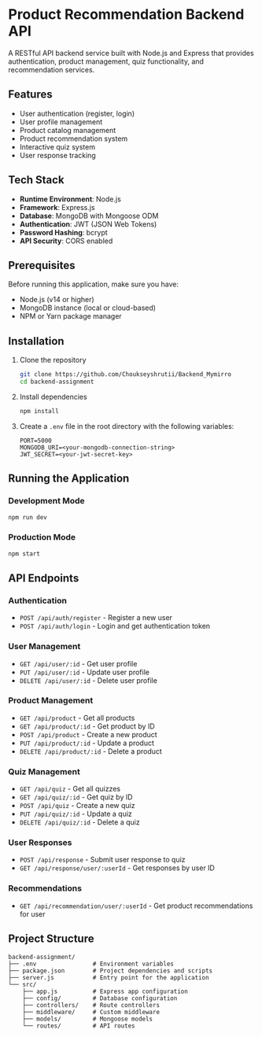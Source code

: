 # Product Recommendation Backend API

A RESTful API backend service built with Node.js and Express that provides authentication, product management, quiz functionality, and recommendation services.

## Features

- User authentication (register, login)
- User profile management
- Product catalog management
- Product recommendation system
- Interactive quiz system
- User response tracking

## Tech Stack

- **Runtime Environment**: Node.js
- **Framework**: Express.js
- **Database**: MongoDB with Mongoose ODM
- **Authentication**: JWT (JSON Web Tokens)
- **Password Hashing**: bcrypt
- **API Security**: CORS enabled

## Prerequisites

Before running this application, make sure you have:

- Node.js (v14 or higher)
- MongoDB instance (local or cloud-based)
- NPM or Yarn package manager

## Installation

1. Clone the repository
   ```bash
   git clone https://github.com/Choukseyshrutii/Backend_Mymirro
   cd backend-assignment
   ```

2. Install dependencies
   ```bash
   npm install
   ```

3. Create a `.env` file in the root directory with the following variables:
   ```
   PORT=5000
   MONGODB_URI=<your-mongodb-connection-string>
   JWT_SECRET=<your-jwt-secret-key>
   ```

## Running the Application

### Development Mode
```bash
npm run dev
```

### Production Mode
```bash
npm start
```

## API Endpoints

### Authentication
- `POST /api/auth/register` - Register a new user
- `POST /api/auth/login` - Login and get authentication token

### User Management
- `GET /api/user/:id` - Get user profile
- `PUT /api/user/:id` - Update user profile
- `DELETE /api/user/:id` - Delete user profile

### Product Management
- `GET /api/product` - Get all products
- `GET /api/product/:id` - Get product by ID
- `POST /api/product` - Create a new product
- `PUT /api/product/:id` - Update a product
- `DELETE /api/product/:id` - Delete a product

### Quiz Management
- `GET /api/quiz` - Get all quizzes
- `GET /api/quiz/:id` - Get quiz by ID
- `POST /api/quiz` - Create a new quiz
- `PUT /api/quiz/:id` - Update a quiz
- `DELETE /api/quiz/:id` - Delete a quiz

### User Responses
- `POST /api/response` - Submit user response to quiz
- `GET /api/response/user/:userId` - Get responses by user ID

### Recommendations
- `GET /api/recommendation/user/:userId` - Get product recommendations for user

## Project Structure

```
backend-assignment/
├── .env                # Environment variables
├── package.json        # Project dependencies and scripts
├── server.js           # Entry point for the application
└── src/
    ├── app.js          # Express app configuration
    ├── config/         # Database configuration
    ├── controllers/    # Route controllers
    ├── middleware/     # Custom middleware
    ├── models/         # Mongoose models
    └── routes/         # API routes
```
